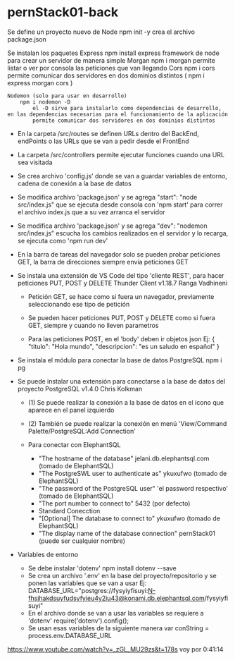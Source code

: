 # pernStack01-back

Se define un proyecto nuevo de Node
    npm init -y
        crea el archivo package.json

Se instalan los paquetes
    Express
        npm install express
            framework de node para crear un servidor de manera simple
    Morgan
        npm i morgan
            permite listar o ver por consola las peticiones que van llegando
    Cors
        npm i cors
            permite comunicar dos servidores en dos dominios distintos
    ( npm i express morgan cors )

    Nodemon (solo para usar en desarrollo)
        npm i nodemon -D
            el -D sirve para instalarlo como dependencias de desarrollo, en las dependencias necesarias para el funcionamiento de la aplicación
            permite comunicar dos servidores en dos dominios distintos

- En la carpeta /src/routes se definen URLs dentro del BackEnd, endPoints o las URLs que se van a pedir desde el FrontEnd

- La carpeta /src/controllers permite ejecutar funciones cuando una URL sea visitada

- Se crea archivo 'config.js' donde se van a guardar variables de entorno, cadena de conexión a la base de datos

- Se modifica archivo 'package.json' y se agrega
    "start": "node src/index.js"
        que se ejecuta desde consola con 'npm start' para correr el archivo index.js que a su vez arranca el servidor

- Se modifica archivo 'package.json' y se agrega
    "dev": "nodemon src/index.js"
        escucha los cambios realizados en el servidor y lo recarga, se ejecuta como 'npm run dev'

- En la barra de tareas del navegador solo se pueden probar peticiones GET, la barra de direcciones siempre envía peticiones GET

- Se instala una extensión de VS Code del tipo 'cliente REST', para hacer peticiones PUT, POST y DELETE
    Thunder Client
    v1.18.7
    Ranga Vadhineni

    - Petición GET, se hace como si fuera un navegador, previamente seleccionando ese tipo de petición
    - Se pueden hacer peticiones PUT, POST y DELETE como si fuera GET, siempre y cuando no lleven parametros

    - Para las peticiones POST, en el 'body' deben ir objetos json
        Ej:
            {
                "titulo": "Hola mundo",
                "descripcion": "es un saludo en español"
            }

- Se instala el módulo para conectar la base de datos PostgreSQL
    npm i pg

- Se puede instalar una extensión para conectarse a la base de datos del proyecto
    PostgreSQL
    v1.4.0
    Chris Kolkman

    - (1) Se puede realizar la conexión a la base de datos en el icono que aparece en el panel izquierdo
    - (2) También se puede realizar la conexión en menú 'View/Command Palette/PostgreSQL:Add Connection'

    - Para conectar con ElephantSQL
        - "The hostname of the database"
            jelani.db.elephantsql.com   (tomado de ElephantSQL)
        - "The PostgreSWL user to authenticate as"
            ykuxufwo        (tomado de ElephantSQL)
        - "The password of the PostgreSQL user"
            'el password respectivo'    (tomado de ElephantSQL)
        - "The port number to connect to"
            5432 (por defecto)
        - Standard Conecction
        - "[Optional] The database to connect to"
            ykuxufwo        (tomado de ElephantSQL)
        - "The display name of the database connection"
            pernStack01     (puede ser cualquier nombre)

- Variables de entorno
    - Se debe instalar 'dotenv'
        npm install dotenv --save
    - Se crea un archivo '.env' en la base del proyecto/repositorio y se ponen las variables que se van a usar
        Ej:
            DATABASE_URL="postgres://fysyiyfisuyi:N-fhsjhakdsuyfudsyfyieu4y2iu43@konami.db.elephantsql.com/fysyiyfisuyi"
    - En el archivo donde se van a usar las variables se requiere a 'dotenv'
        require('dotenv').config();
    - Se usan esas variables de la siguiente manera
        var conString = process.env.DATABASE_URL

https://www.youtube.com/watch?v=_zGL_MU29zs&t=178s
voy por 0:41:14